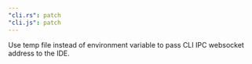 ```yaml
---
"cli.rs": patch
"cli.js": patch
---
```


Use temp file instead of environment variable to pass CLI IPC websocket address to the IDE.
